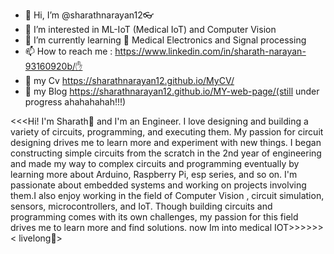 - 👋 Hi, I’m @sharathnarayan12👓
- 👀 I’m interested in ML-IoT (Medical IoT) and Computer Vision 
- 🌱 I’m currently learning 🤘 Medical Electronics and Signal processing
- 📫 How to reach me : https://www.linkedin.com/in/sharath-narayan-93160920b/✋
- 🤩 my Cv https://sharathnarayan12.github.io/MyCV/
- 🖖 my Blog https://sharathnarayan12.github.io/MY-web-page/(still under progress ahahahahah!!!)

<<<Hi! I'm Sharath🖖 and I'm an Engineer.
I love designing and building a variety of circuits, programming, and executing them. My passion for circuit designing drives me to learn more and experiment with new things. 
I began constructing simple circuits from the scratch in the 2nd year of engineering and made my way to complex circuits and programming eventually by learning more about Arduino, Raspberry Pi, esp series, and so on. 
I'm passionate about embedded systems and working on projects involving them.I also enjoy working in the field of Computer Vision , circuit simulation, sensors, microcontrollers, and IoT.
Though building circuits and programming comes with its own challenges, my passion for this field drives me to learn more and find solutions. now Im into medical IOT>>>>>>
                                                                                    < livelong🖖>
